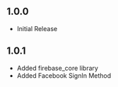 ## 1.0.0

- Initial Release

## 1.0.1

- Added firebase_core library
- Added Facebook SignIn Method
